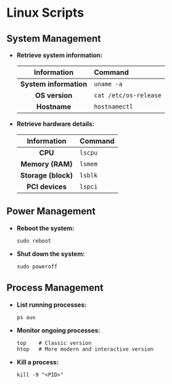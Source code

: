# Linux Scripts

## System Management

-   **Retrieve system information:**

    Information             |Command
    :----------------------:|:--------------------
    **System information**  |`uname -a`
    **OS version**          |`cat /etc/os-release`
    **Hostname**            |`hostnamectl`

-   **Retrieve hardware details:**

    Information         |Command
    :------------------:|:------
    **CPU**             |`lscpu`
    **Memory (RAM)**    |`lsmem`
    **Storage (block)** |`lsblk`
    **PCI devices**     |`lspci`

## Power Management

-   **Reboot the system:**

    ```shell
    sudo reboot
    ```

-   **Shut down the system:**

    ```shell
    sudo poweroff
    ```

## Process Management

-   **List running processes:**

    ```shell
    ps aux
    ```

-   **Monitor ongoing processes:**

    ```shell
    top    # Classic version
    htop   # More modern and interactive version
    ```

-   **Kill a process:**

    ```shell
    kill -9 "<PID>"